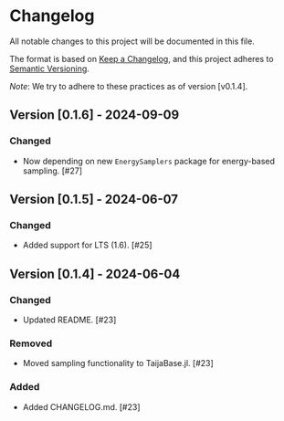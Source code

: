 # Changelog

All notable changes to this project will be documented in this file.

The format is based on [Keep a Changelog](https://keepachangelog.com/en/1.1.0/), and this project adheres to [Semantic Versioning](https://semver.org/spec/v2.0.0.html).

*Note*: We try to adhere to these practices as of version [v0.1.4].

## Version [0.1.6] - 2024-09-09

### Changed

- Now depending on new `EnergySamplers` package for energy-based sampling. [#27]

## Version [0.1.5] - 2024-06-07

### Changed

- Added support for LTS (1.6). [#25]

## Version [0.1.4] - 2024-06-04

### Changed

- Updated README. [#23]

### Removed

- Moved sampling functionality to TaijaBase.jl. [#23]

### Added

- Added CHANGELOG.md. [#23]